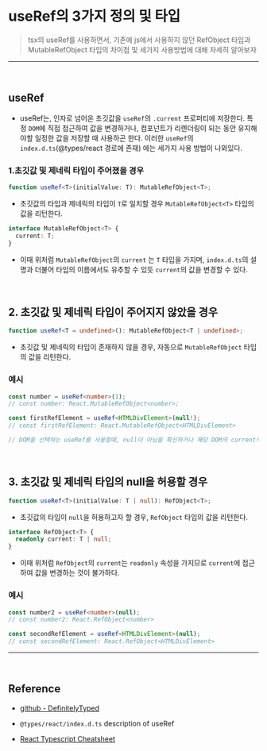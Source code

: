 # useRef의 3가지 정의 및 타입

> tsx의 useRef를 사용하면서, 기존에 js에서 사용하지 않던 RefObject 타입과 MutableRefObject 타입의 차이점 및 세가지 사용방법에 대해 자세히 알아보자

---

<br />

## useRef

- useRef는, 인자로 넘어온 초깃값을 `useRef`의 `.current` 프로퍼티에 저장한다. 특정 `DOM`에 직접 접근하여 값을 변경하거나, 컴포넌트가 리렌더링이 되는 동안 유지해야할 일정한 값을 저장할 때 사용하곤 한다. 이러한 `useRef`의 `index.d.ts`(@types/react 경로에 존재) 에는 세가지 사용 방법이 나와있다.

### 1.초깃값 및 제네릭 타입이 주어졌을 경우

```typescript
function useRef<T>(initialValue: T): MutableRefObject<T>;
```

- 초깃값의 타입과 제네릭의 타입이 `T`로 일치할 경우 `MutableRefObject<T>` 타입의 값을 리턴한다.

```typescript
interface MutableRefObject<T> {
  current: T;
}
```

- 이때 위처럼 `MutableRefObject`의 `current` 는 `T` 타입을 가지며, `index.d.ts`의 설명과 더불어 타입의 이름에서도 유추할 수 있듯 `current`의 값을 변경할 수 있다.

<br />

## 2. 초깃값 및 제네릭 타입이 주어지지 않았을 경우

```typescript
function useRef<T = undefined>(): MutableRefObject<T | undefined>;
```

- 초깃값 및 제네릭의 타입이 존재하지 않을 경우, 자동으로 `MutableRefObject` 타입의 값을 리턴한다.

### 예시

```typescript
const number = useRef<number>(1);
// const number: React.MutableRefObject<number>;

const firstRefElement = useRef<HTMLDivElement>(null!);
// const firstRefElement: React.MutableRefObject<HTMLDivElement>

// DOM을 선택하는 useRef를 사용할때, null이 아님을 확신하거나 해당 DOM의 current의 값을 변경하고자 할 경우 Non-null assertion을 사용하여 타입을 MutableRefObject 타입의 값을 리턴하도록 변경할 수 있다.
```

<br />

## 3. 초깃값 및 제네릭 타입의 null을 허용할 경우

```typescript
function useRef<T>(initialValue: T | null): RefObject<T>;
```

- 초깃값의 타입이 `null`을 허용하고자 할 경우, `RefObject` 타입의 값을 리턴한다.

```typescript
interface RefObject<T> {
  readonly current: T | null;
}
```

- 이때 위처럼 `RefObject`의 `current`는 `readonly` 속성을 가지므로 `current`에 접근하여 값을 변경하는 것이 불가하다.

### 예시

```typescript
const number2 = useRef<number>(null);
// const number2: React.RefObject<number>

const secondRefElement = useRef<HTMLDivElement>(null);
// const secondRefElement: React.RefObject<HTMLDivElement>
```

---

<br />

## Reference

- [github - DefinitelyTyped](https://github.com/DefinitelyTyped/DefinitelyTyped/blob/master/types/react/index.d.ts#L1021-L1065)

- `@types/react/index.d.ts` description of useRef

- [React Typescript Cheatsheet](https://react-typescript-cheatsheet.netlify.app/docs/basic/getting-started/hooks/#option-1-dom-element-ref)

